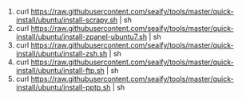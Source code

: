 1. curl https://raw.githubusercontent.com/seaify/tools/master/quick-install/ubuntu/install-scrapy.sh | sh
2. curl https://raw.githubusercontent.com/seaify/tools/master/quick-install/ubuntu/install-zpanel-ubuntu7.sh | sh
3. curl https://raw.githubusercontent.com/seaify/tools/master/quick-install/ubuntu/install-zsh.sh | sh
4. curl https://raw.githubusercontent.com/seaify/tools/master/quick-install/ubuntu/install-ftp.sh | sh
5. curl https://raw.githubusercontent.com/seaify/tools/master/quick-install/ubuntu/install-pptp.sh | sh
